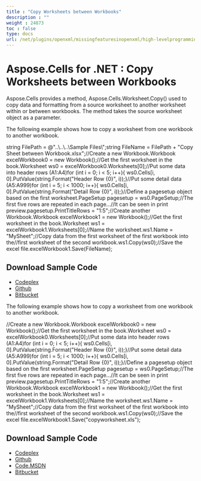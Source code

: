 ```yaml
---
title : "Copy Worksheets between Workbooks" 
description : "" 
weight : 24873 
toc : false
type: docs
url: /net/plugins/openxml/missingfeaturesinopenxml/high-levelprogramming/copyfragmentsandworksheets/copy+worksheets+between+workbooks/
---
```


# Aspose.Cells for .NET : Copy Worksheets between Workbooks


Aspose.Cells provides a method, Aspose.Cells.Worksheet.Copy() used to copy data and formatting from a source worksheet to another worksheet within or between workbooks. The method takes the source worksheet object as a parameter.

The following example shows how to copy a worksheet from one workbook to another workbook.

string FilePath = @"..\\..\\..\\Sample Files\\";string FileName = FilePath + "Copy Sheet between Workbook.xlsx";//Create a new Workbook.Workbook excelWorkbook0 = new Workbook();//Get the first worksheet in the book.Worksheet ws0 = excelWorkbook0.Worksheets\[0\];//Put some data into header rows (A1:A4)for (int i = 0; i < 5; i++){    ws0.Cells\[i, 0\].PutValue(string.Format("Header Row {0}", i));}//Put some detail data (A5:A999)for (int i = 5; i < 1000; i++){    ws0.Cells\[i, 0\].PutValue(string.Format("Detail Row {0}", i));}//Define a pagesetup object based on the first worksheet.PageSetup pagesetup = ws0.PageSetup;//The first five rows are repeated in each page...//It can be seen in print preview.pagesetup.PrintTitleRows = "$1:$5";//Create another Workbook.Workbook excelWorkbook1 = new Workbook();//Get the first worksheet in the book.Worksheet ws1 = excelWorkbook1.Worksheets\[0\];//Name the worksheet.ws1.Name = "MySheet";//Copy data from the first worksheet of the first workbook into the//first worksheet of the second workbook.ws1.Copy(ws0);//Save the excel file.excelWorkbook1.Save(FileName);

## Download Sample Code

*   [Codeplex](http://goo.gl/sbk9qP)
*   [Github](https://github.com/asposemarketplace/Aspose_for_OpenXML/releases/download/4/Copy.between.Workbooks.Aspose.Cells.zip)
*   [Bitbucket](https://bitbucket.org/asposemarketplace/aspose-for-openxml/downloads/Copy%20between%20Workbooks%20%28Aspose.Cells%29.zip)

The following example shows how to copy a worksheet from one workbook to another workbook.

//Create a new Workbook.Workbook excelWorkbook0 = new Workbook();//Get the first worksheet in the book.Worksheet ws0 = excelWorkbook0.Worksheets\[0\];//Put some data into header rows (A1:A4)for (int i = 0; i < 5; i++){	ws0.Cells\[i, 0\].PutValue(string.Format("Header Row {0}", i));}//Put some detail data (A5:A999)for (int i = 5; i < 1000; i++){	ws0.Cells\[i, 0\].PutValue(string.Format("Detail Row {0}", i));}//Define a pagesetup object based on the first worksheet.PageSetup pagesetup = ws0.PageSetup;//The first five rows are repeated in each page...//It can be seen in print preview.pagesetup.PrintTitleRows = "$1:$5";//Create another Workbook.Workbook excelWorkbook1 = new Workbook();//Get the first worksheet in the book.Worksheet ws1 = excelWorkbook1.Worksheets\[0\];//Name the worksheet.ws1.Name = "MySheet";//Copy data from the first worksheet of the first workbook into the//first worksheet of the second workbook.ws1.Copy(ws0);//Save the excel file.excelWorkbook1.Save("copyworksheet.xls");

## Download Sample Code

*   [Codeplex](https://asposecellsopenxml.codeplex.com/releases/view/619160)
*   [Github](https://github.com/aspose-cells/Aspose.Cells-for-.NET/releases/tag/MissingFeaturesOpenXMLExcelv1.1)
*   [Code.MSDN](https://code.msdn.microsoft.com/AsposeCells-Features-8fba7c3c)
*   [Bitbucket](https://bitbucket.org/asposemarketplace/aspose-for-openxml/downloads/Copy%20Sheet%20between%20Workbook%20%28Aspose.Cells%29.zip)

